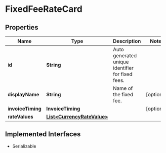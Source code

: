 

# FixedFeeRateCard


## Properties

| Name | Type | Description | Notes |
|------------ | ------------- | ------------- | -------------|
|**id** | **String** | Auto generated unique identifier for fixed fees. |  |
|**displayName** | **String** | Name of the fixed fee. |  [optional] |
|**invoiceTiming** | **InvoiceTiming** |  |  [optional] |
|**rateValues** | [**List&lt;CurrencyRateValue&gt;**](CurrencyRateValue.md) |  |  |


## Implemented Interfaces

* Serializable


